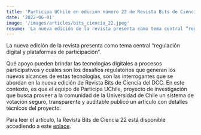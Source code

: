 ```yaml
---
title: 'Participa UChile en edición número 22 de Revista Bits de Ciencia'
date: '2022-06-01'
image: '/images/articles/bits_ciencia_22.jpeg'
resume: 'La nueva edición de la revista presenta como tema central “regulación digital y plataformas de participación”.'
---
```

La nueva edición de la revista presenta como tema central “regulación digital y plataformas de participación”.

Qué apoyo pueden brindar las tecnologías digitales a procesos participativos y cuáles son los desafíos regulatorios que generan los nuevos alcances de estas tecnologías, son las interrogantes que se abordan en la nueva edición de Revista Bits de Ciencia del DCC. En este contexto, es que el equipo de Participa UChile, proyecto de investigación que busca proveer a la comunidad de la Universidad de Chile un sistema de votación seguro, transparente y auditable publicó un artículo con detalles técnicos del proyecto.

Para leer el artículo, la Revista Bits de Ciencia 22 está disponible accediendo a este [enlace](https://www.dcc.uchile.cl/Bitsdeciencia22.pdf).
